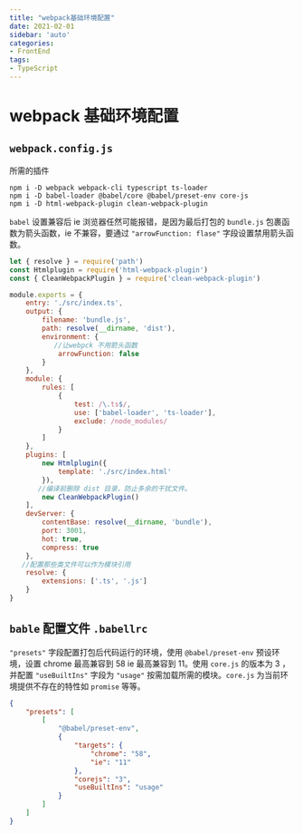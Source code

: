 ```yaml
---
title: "webpack基础环境配置"
date: 2021-02-01
sidebar: 'auto'
categories:
- FrontEnd
tags:
- TypeScript
---
```





# webpack 基础环境配置

## `webpack.config.js`

所需的插件

```shell
npm i -D webpack webpack-cli typescript ts-loader
npm i -D babel-loader @babel/core @babel/preset-env core-js
npm i -D html-webpack-plugin clean-webpack-plugin 
```

<!-- more -->


`babel` 设置兼容后 ie 浏览器任然可能报错，是因为最后打包的 `bundle.js` 包裹函数为箭头函数，ie 不兼容，要通过 `"arrowFunction: flase"` 字段设置禁用箭头函数。

```js
let { resolve } = require('path')
const Htmlplugin = require('html-webpack-plugin')
const { CleanWebpackPlugin } = require('clean-webpack-plugin')

module.exports = {
    entry: './src/index.ts',
    output: {
        filename: 'bundle.js',
        path: resolve(__dirname, 'dist'),
        environment: {
           //让webpck 不用箭头函数
            arrowFunction: false
        }
    },
    module: {
        rules: [
            {
                test: /\.ts$/,
                use: ['babel-loader', 'ts-loader'],
                exclude: /node_modules/
            }
        ]
    },
    plugins: [
        new Htmlplugin({
            template: './src/index.html'
        }),
       //编译前删除 dist 目录，防止多余的干扰文件。
        new CleanWebpackPlugin()
    ],
    devServer: {
        contentBase: resolve(__dirname, 'bundle'),
        port: 3001,
        hot: true,
        compress: true
    },
   //配置那些类文件可以作为模块引用
    resolve: {
        extensions: ['.ts', '.js']
    }
}
```



## `bable` 配置文件 `.babellrc`

`"presets"` 字段配置打包后代码运行的环境，使用 `@babel/preset-env` 预设环境，设置 chrome 最高兼容到 58 ie 最高兼容到 11。使用 `core.js` 的版本为 3 ，并配置 `"useBuiltIns"` 字段为 `"usage"` 按需加载所需的模块。`core.js` 为当前环境提供不存在的特性如 `promise` 等等。

```json
{
    "presets": [
        [
            "@babel/preset-env",
            {
                "targets": {
                    "chrome": "58",
                    "ie": "11"
                },
                "corejs": "3",
                "useBuiltIns": "usage"
            }
        ]
    ]
}
```


